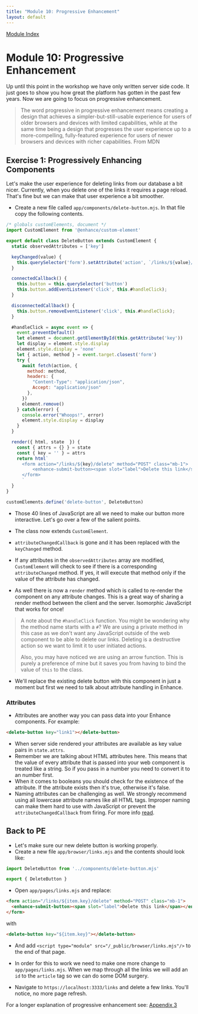 ```yaml
---
title: "Module 10: Progressive Enhancement"
layout: default
---
```



[Module Index](/enhance-workshop-codemash)

# Module 10: Progressive Enhancement

Up until this point in the workshop we have only written server side code. It just goes to show you how great the platform has gotten in the past few years. Now we are going to focus on progressive enhancement.

> The word progressive in progressive enhancement means creating a design that achieves a simpler-but-still-usable experience for users of older browsers and devices with limited capabilities, while at the same time being a design that progresses the user experience up to a more-compelling, fully-featured experience for users of newer browsers and devices with richer capabilities.
> From MDN

## Exercise 1: Progressively Enhancing Components

Let's make the user experience for deleting links from our database a bit nicer. Currently, when you delete one of the links it requires a page reload. That's fine but we can make that user experience a bit smoother.

- Create a new file called `app/components/delete-button.mjs`. In that file copy the following contents.

```javascript
/* globals customElements, document */
import CustomElement from '@enhance/custom-element'

export default class DeleteButton extends CustomElement {
  static observedAttributes = ['key']

  keyChanged(value) {
    this.querySelector('form').setAttribute('action', `/links/${value}/delete`)
  }

  connectedCallback() {
    this.button = this.querySelector('button')
    this.button.addEventListener('click', this.#handleClick);
  }

  disconnectedCallback() {
    this.button.removeEventListener('click', this.#handleClick);
  }

  #handleClick = async event => {
    event.preventDefault()
    let element = document.getElementById(this.getAttribute('key'))
    let display = element.style.display
    element.style.display = 'none'
    let { action, method } = event.target.closest('form')
    try {
      await fetch(action, {
        method: method,
        headers: {
          "Content-Type": "application/json",
          Accept: "application/json"
        },
      })
      element.remove()
    } catch(error) {
      console.error("Whoops!", error)
      element.style.display = display
    }
  }

  render({ html, state  }) {
    const { attrs = {} } = state
    const { key = '' } = attrs
    return html`
      <form action="/links/${key}/delete" method="POST" class="mb-1">
          <enhance-submit-button><span slot="label">Delete this link</span></enhance-submit-button>
      </form>
      `
  }
}

customElements.define('delete-button', DeleteButton)
```

- Those 40 lines of JavaScript are all we need to make our button more interactive. Let's go over a few of the salient points.

- The class now extends `CustomElement`.
- `attributeChangedCallback` is gone and it has been replaced  with the `keyChanged` method.
- If any attributes in the `observedAttributes` array are modified, `CustomElement` will check to see if there is a corresponding `attributeChanged` method. If yes, it will execute that method only if the value  of the attribute has changed.
- As well there is now a `render` method which is called to re-render the component on any attribute changes. This is a great way of sharing a render method between the client and the server. Isomorphic JavaScript that works for once!

> A note about the `#handleClick` function. You might be wondering why the method name starts with a `#`? We are using a private method in this case as we don't want any JavaScript outside of the web component to be able to delete our links. Deleting is a destructive action so we want to limit it to user initiated actions.
>
> Also, you may have noticed we are using an arrow function. This is purely a preference of mine but it saves you from having to bind the value of `this` to the class.

- We'll replace the existing delete button with this component in just a moment but first we need to talk about attribute handling in Enhance.

### Attributes

- Attributes are another way you can pass data into your Enhance components. For example:

```html
<delete-button key="link1"></delete-button>
```
- When server side rendered your attributes are available as key value pairs in `state.attrs`.
- Remember we are talking about HTML attributes here. This means that the value of every attribute that is passed into your web component is treated like a string. So if you pass in a number you need to convert it to an number first.
- When it comes to booleans you should check for the existence of the attribute. If the attribute exists then it's true, otherwise it's false.
- Naming attributes can be challenging as well. We strongly recommend using all lowercase attribute names like all HTML tags. Improper naming can make them hard to use with JavaScript or prevent the `attributeChangedCallback` from firing. For more info [read](https://enhance.dev/docs/learn/concepts/state/attributes#naming-attributes).

## Back to PE

- Let's make sure our new delete button is working properly.
- Create a new file `app/browser/links.mjs` and the contents should look like:

```javascript
import DeleteButton from '../components/delete-button.mjs'

export { DeleteButton }
```

- Open `app/pages/links.mjs` and replace:

```html
<form action="/links/${item.key}/delete" method="POST" class="mb-1">
  <enhance-submit-button><span slot="label">Delete this link</span></enhance-submit-button>
</form>
```

with

```html
<delete-button key="${item.key}"></delete-button>
```

- And add `<script type="module" src="/_public/browser/links.mjs"/>` to the end of that page.

- In order for this to work we need to make one more change to `app/pages/links.mjs`. When we map through all the links we will add an `id` to the `article` tag so we can do some DOM surgery.
- Navigate to `https://localhost:3333/links` and delete a few links. You'll notice, no more page refresh.

For a longer explanation of progressive enhancement see: [Appendix 3](/enhance-workshop-codemash/appendix-module-3-progressive-enhancement)
